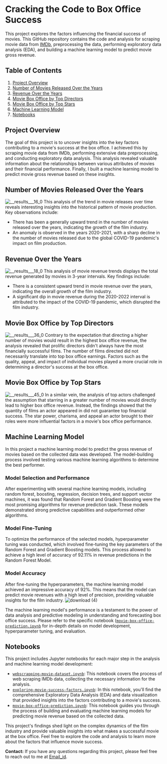 # Cracking the Code to Box Office Success

This project explores the factors influencing the financial success of movies. This GitHub repository contains the code and analysis for scraping movie data from [IMDb](https://www.imdb.com/search/title/?title_type=feature&num_votes=5000,&languages=en&sort=boxoffice_gross_us,desc&explore=genres&view=advanced), preprocessing the data, performing exploratory data analysis (EDA), and building a machine learning model to predict movie gross revenue.

## Table of Contents
1. [Project Overview](#project-overview)
2. [Number of Movies Released Over the Years](#number-of-movies-released-over-the-years)
3. [Revenue Over the Years](#revenue-over-the-years)
4. [Movie Box Office by Top Directors](#movie-box-office-by-top-directors)
5. [Movie Box Office by Top Stars](#movie-box-office-by-top-stars)
6. [Machine Learning Model](#machine-learning-model)
7. [Notebooks](#notebooks)

## Project Overview
The goal of this project is to uncover insights into the key factors contributing to a movie's success at the box office. I achieved this by scraping movie data from IMDb, performing extensive data preprocessing, and conducting exploratory data analysis. This analysis revealed valuable information about the relationships between various attributes of movies and their financial performance. Finally, I built a machine learning model to predict movie gross revenue based on these insights.

## Number of Movies Released Over the Years
![__results___16_0](https://github.com/Shrey5555/-Cracking-the-Code-to-Box-Office-Success-Factor-Analysis-and-ML-Revenue-Prediction-Model-/assets/136813149/6a57108a-3594-4194-93fe-427a6217c506)
This analysis of the trend in movie releases over time reveals interesting insights into the historical pattern of movie production. Key observations include:

- There has been a generally upward trend in the number of movies released over the years, indicating the growth of the film industry.
- An anomaly is observed in the years 2020-2021, with a sharp decline in the number of movies released due to the global COVID-19 pandemic's impact on film production.

## Revenue Over the Years
![__results___18_0](https://github.com/Shrey5555/-Cracking-the-Code-to-Box-Office-Success-Factor-Analysis-and-ML-Revenue-Prediction-Model-/assets/136813149/93eabdba-82d6-40bd-9500-43cb877b1776)
This analysis of movie revenue trends displays the total revenue generated by movies in 3-year intervals. Key findings include:

- There is a consistent upward trend in movie revenue over the years, indicating the overall growth of the film industry.
- A significant dip in movie revenue during the 2020-2022 interval is attributed to the impact of the COVID-19 pandemic, which disrupted the film industry.

## Movie Box Office by Top Directors
![__results___36_0](https://github.com/Shrey5555/-Cracking-the-Code-to-Box-Office-Success-Factor-Analysis-and-ML-Revenue-Prediction-Model-/assets/136813149/a47b7b47-185e-4a65-b7c6-8a41a467e89e)
Contrary to the expectation that directing a higher number of movies would result in the highest box office revenue, the analysis revealed that prolific directors didn't always have the most financially successful films. The number of films directed did not necessarily translate into top box office earnings. Factors such as the quality, appeal, and impact of individual movies played a more crucial role in determining a director's success at the box office.

## Movie Box Office by Top Stars
![__results___45_0](https://github.com/Shrey5555/-Cracking-the-Code-to-Box-Office-Success-Factor-Analysis-and-ML-Revenue-Prediction-Model-/assets/136813149/4e91b357-2e25-40b2-961b-abe2e2f7d045)
In a similar vein, the analysis of top actors challenged the assumption that starring in a greater number of movies would directly lead to higher box office revenue. Instead, the findings showed that the quantity of films an actor appeared in did not guarantee top financial success. The star power, charisma, and appeal an actor brought to their roles were more influential factors in a movie's box office performance.

## Machine Learning Model
In this project a machine learning model to predict the gross revenue of movies based on the collected data was developed. The model-building process involved testing various machine learning algorithms to determine the best performer.

### Model Selection and Performance
After experimenting with several machine learning models, including random forest, boosting, regression, decision trees, and support vector machines, it was found that Random Forest and Gradient Boosting were the most promising algorithms for revenue prediction task. These models demonstrated strong predictive capabilities and outperformed other algorithms.

### Model Fine-Tuning
To optimize the performance of the selected models, hyperparameter tuning was conducted, which involved fine-tuning the key parameters of the Random Forest and Gradient Boosting models. This process allowed to achieve a high level of accuracy of 92.11% in revenue predictions in the Random Forest Model.

### Model Accuracy

After fine-tuning the hyperparameters, the machine learning model achieved an impressive accuracy of 92%. This means that the model can predict movie revenues with a high level of precision, providing valuable insights for the film industry.
![download (4)](https://github.com/Shrey5555/Cracking-the-Code-to-Box-Office-Success/assets/136813149/9e487272-a219-4b83-8072-ecc911c9b4a9)

The machine learning model's performance is a testament to the power of data analysis and predictive modeling in understanding and forecasting box office success. Please refer to the specific notebook ([`movie-box-office-prediction.ipynb`]((movie-box-office-prediction.ipynb)) for in-depth details on model development, hyperparameter tuning, and evaluation.

## Notebooks

This project includes Jupyter notebooks for each major step in the analysis and machine learning model development:

- [`webscrapping-movie-dataset.ipynb`](webscrapping-movie-dataset.ipynb): This notebook covers the process of web scraping IMDb data, collecting the necessary information for the analysis.
- [`exploring-movie-success-factors.ipynb`](exploring-movie-success-factors.ipynb): In this notebook, you'll find the comprehensive Exploratory Data Analysis (EDA) and data visualization that provided insights into the factors contributing to a movie's success.
- [`movie-box-office-prediction.ipynb`](movie-box-office-prediction.ipynb): This notebook guides you through the process of building and evaluating machine learning models for predicting movie revenue based on the collected data.

This project's findings shed light on the complex dynamics of the film industry and provide valuable insights into what makes a successful movie at the box office. Feel free to explore the code and analysis to learn more about the factors that influence movie success.

**Contact:** If you have any questions regarding this project, please feel free to reach out to me at [Email_id](shreygupta0509@gmail.com).
